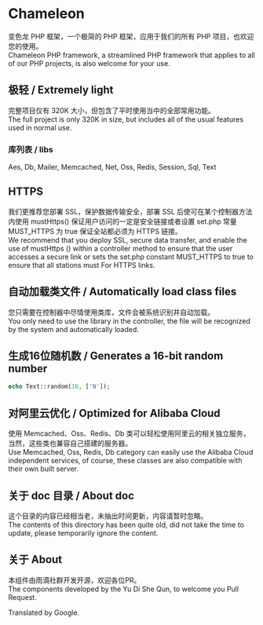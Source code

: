 # Chameleon
变色龙 PHP 框架，一个极简的 PHP 框架，应用于我们的所有 PHP 项目，也欢迎您的使用。  
Chameleon PHP framework, a streamlined PHP framework that applies to all of our PHP projects, is also welcome for your use.  

## 极轻 / Extremely light
完整项目仅有 320K 大小，但包含了平时使用当中的全部常用功能。  
The full project is only 320K in size, but includes all of the usual features used in normal use.  
### 库列表 / libs
Aes, Db, Mailer, Memcached, Net, Oss, Redis, Session, Sql, Text

## HTTPS
我们更推荐您部署 SSL，保护数据传输安全，部署 SSL 后使可在某个控制器方法内使用 mustHttps() 保证用户访问的一定是安全链接或者设置 set.php 常量 MUST_HTTPS 为 true 保证全站都必须为 HTTPS 链接。  
We recommend that you deploy SSL, secure data transfer, and enable the use of mustHttps () within a controller method to ensure that the user accesses a secure link or sets the set.php constant MUST_HTTPS to true to ensure that all stations must For HTTPS links.  

## 自动加载类文件 / Automatically load class files
您只需要在控制器中尽情使用类库，文件会被系统识别并自动加载。  
You only need to use the library in the controller, the file will be recognized by the system and automatically loaded.  
  
## 生成16位随机数 / Generates a 16-bit random number
```php
echo Text::random(16, ['N']);
```
  
## 对阿里云优化 / Optimized for Alibaba Cloud
使用 Memcached、Oss、Redis、Db 类可以轻松使用阿里云的相关独立服务，当然，这些类也兼容自己搭建的服务器。  
Use Memcached, Oss, Redis, Db category can easily use the Alibaba Cloud independent services, of course, these classes are also compatible with their own built server.  
  
## 关于 doc 目录 / About doc
这个目录的内容已经相当老，未抽出时间更新，内容请暂时忽略。  
The contents of this directory has been quite old, did not take the time to update, please temporarily ignore the content.  
  
## 关于 About
本组件由雨滴社群开发开源，欢迎各位PR。  
The components developed by the Yu Di She Qun, to welcome you Pull Request.    
  
Translated by Google.